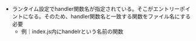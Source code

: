 - ランタイム設定でhandler関数名が指定されている。そこがエントリーポイントになる。そのため、handler関数名と一致する関数をファイル名にする必要
  - 例｜index.js内にhandelrという名前の関数